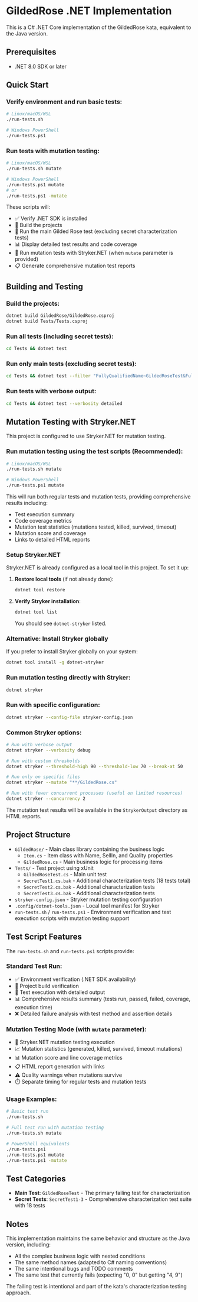 # GildedRose .NET Implementation

This is a C# .NET Core implementation of the GildedRose kata, equivalent to the Java version.

## Prerequisites

- .NET 8.0 SDK or later

## Quick Start

### Verify environment and run basic tests:
```bash
# Linux/macOS/WSL
./run-tests.sh

# Windows PowerShell
./run-tests.ps1
```

### Run tests with mutation testing:
```bash
# Linux/macOS/WSL
./run-tests.sh mutate

# Windows PowerShell
./run-tests.ps1 mutate
# or
./run-tests.ps1 -mutate
```

These scripts will:
- ✅ Verify .NET SDK is installed
- 🔨 Build the projects
- 🧪 Run the main Gilded Rose test (excluding secret characterization tests)
- 📊 Display detailed test results and code coverage
- 🧬 Run mutation tests with Stryker.NET (when `mutate` parameter is provided)
- 📋 Generate comprehensive mutation test reports

## Building and Testing

### Build the projects:
```bash
dotnet build GildedRose/GildedRose.csproj
dotnet build Tests/Tests.csproj
```

### Run all tests (including secret tests):
```bash
cd Tests && dotnet test
```

### Run only main tests (excluding secret tests):
```bash
cd Tests && dotnet test --filter "FullyQualifiedName~GildedRoseTest&FullyQualifiedName!~Secret"
```

### Run tests with verbose output:
```bash
cd Tests && dotnet test --verbosity detailed
```

## Mutation Testing with Stryker.NET

This project is configured to use Stryker.NET for mutation testing.

### Run mutation testing using the test scripts (Recommended):
```bash
# Linux/macOS/WSL
./run-tests.sh mutate

# Windows PowerShell
./run-tests.ps1 mutate
```

This will run both regular tests and mutation tests, providing comprehensive results including:
- Test execution summary
- Code coverage metrics
- Mutation test statistics (mutations tested, killed, survived, timeout)
- Mutation score and coverage
- Links to detailed HTML reports

### Setup Stryker.NET

Stryker.NET is already configured as a local tool in this project. To set it up:

1. **Restore local tools** (if not already done):
   ```bash
   dotnet tool restore
   ```

2. **Verify Stryker installation**:
   ```bash
   dotnet tool list
   ```
   You should see `dotnet-stryker` listed.

### Alternative: Install Stryker globally
If you prefer to install Stryker globally on your system:
```bash
dotnet tool install -g dotnet-stryker
```

### Run mutation testing directly with Stryker:
```bash
dotnet stryker
```

### Run with specific configuration:
```bash
dotnet stryker --config-file stryker-config.json
```

### Common Stryker options:
```bash
# Run with verbose output
dotnet stryker --verbosity debug

# Run with custom thresholds
dotnet stryker --threshold-high 90 --threshold-low 70 --break-at 50

# Run only on specific files
dotnet stryker --mutate "**/GildedRose.cs"

# Run with fewer concurrent processes (useful on limited resources)
dotnet stryker --concurrency 2
```

The mutation test results will be available in the `StrykerOutput` directory as HTML reports.

## Project Structure

- `GildedRose/` - Main class library containing the business logic
  - `Item.cs` - Item class with Name, SellIn, and Quality properties
  - `GildedRose.cs` - Main business logic for processing items
- `Tests/` - Test project using xUnit
  - `GildedRoseTest.cs` - Main unit test
  - `SecretTest1.cs.bak` - Additional characterization tests (18 tests total)
  - `SecretTest2.cs.bak` - Additional characterization tests  
  - `SecretTest3.cs.bak` - Additional characterization tests
- `stryker-config.json` - Stryker mutation testing configuration
- `.config/dotnet-tools.json` - Local tool manifest for Stryker
- `run-tests.sh` / `run-tests.ps1` - Environment verification and test execution scripts with mutation testing support

## Test Script Features

The `run-tests.sh` and `run-tests.ps1` scripts provide:

### Standard Test Run:
- ✅ Environment verification (.NET SDK availability)
- 🔨 Project build verification
- 🧪 Test execution with detailed output
- 📊 Comprehensive results summary (tests run, passed, failed, coverage, execution time)
- ❌ Detailed failure analysis with test method and assertion details

### Mutation Testing Mode (with `mutate` parameter):
- 🧬 Stryker.NET mutation testing execution
- 📈 Mutation statistics (generated, killed, survived, timeout mutations)
- 📊 Mutation score and line coverage metrics
- 📋 HTML report generation with links
- ⚠️ Quality warnings when mutations survive
- ⏱️ Separate timing for regular tests and mutation tests

### Usage Examples:
```bash
# Basic test run
./run-tests.sh

# Full test run with mutation testing
./run-tests.sh mutate

# PowerShell equivalents
./run-tests.ps1
./run-tests.ps1 mutate
./run-tests.ps1 -mutate
```

## Test Categories

- **Main Test**: `GildedRoseTest` - The primary failing test for characterization
- **Secret Tests**: `SecretTest1-3` - Comprehensive characterization test suite with 18 tests

## Notes

This implementation maintains the same behavior and structure as the Java version, including:
- All the complex business logic with nested conditions
- The same method names (adapted to C# naming conventions)
- The same intentional bugs and TODO comments
- The same test that currently fails (expecting "0, 0" but getting "4, 9")

The failing test is intentional and part of the kata's characterization testing approach.